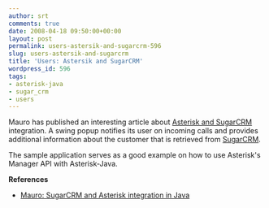```yaml
---
author: srt
comments: true
date: 2008-04-18 09:50:00+00:00
layout: post
permalink: users-astersik-and-sugarcrm-596
slug: users-astersik-and-sugarcrm
title: 'Users: Astersik and SugarCRM'
wordpress_id: 596
tags:
- asterisk-java
- sugar_crm
- users
---
```



Mauro has published an interesting article about [Asterisk and SugarCRM](http://www.beanizer.org/site/index.php/en/Articles/SugarCRM-and-Asterisk-integration-in-Java-First-steps.html) integration. A swing popup notifies its user on incoming calls and provides additional information about the customer that is retrieved from [SugarCRM](http://www.sugarcrm.com/).



The sample application serves as a good example on how to use Asterisk's Manager API with Asterisk-Java.





**References**






  * [Mauro: SugarCRM and Asterisk integration in Java](http://www.beanizer.org/site/index.php/en/Articles/SugarCRM-and-Asterisk-integration-in-Java-First-steps.html)


